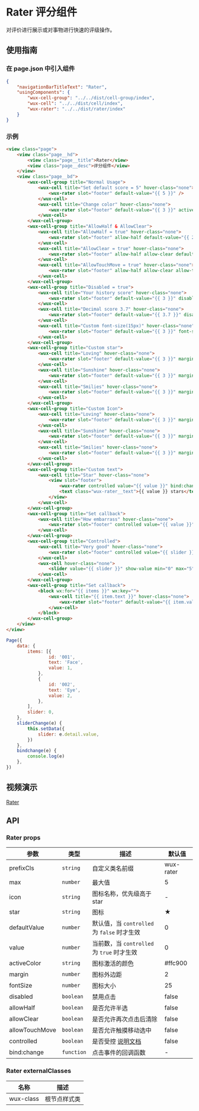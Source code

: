 # Rater 评分组件

对评价进行展示或对事物进行快速的评级操作。

## 使用指南

### 在 page.json 中引入组件

```json
{
    "navigationBarTitleText": "Rater",
    "usingComponents": {
        "wux-cell-group": "../../dist/cell-group/index",
        "wux-cell": "../../dist/cell/index",
        "wux-rater": "../../dist/rater/index"
    }
}
```

### 示例

```html
<view class="page">
    <view class="page__hd">
        <view class="page__title">Rater</view>
        <view class="page__desc">评分组件</view>
    </view>
    <view class="page__bd">
        <wux-cell-group title="Normal Usage">
            <wux-cell title="Set default score = 5" hover-class="none">
                <wux-rater slot="footer" default-value="{{ 5 }}" />
            </wux-cell>
            <wux-cell title="Change color" hover-class="none">
                <wux-rater slot="footer" default-value="{{ 3 }}" active-color="#33cd5f" />
            </wux-cell>
        </wux-cell-group>
        <wux-cell-group title="AllowHalf & AllowClear">
            <wux-cell title="AllowHalf = true" hover-class="none">
                <wux-rater slot="footer" allow-half default-value="{{ 2.5 }}" />
            </wux-cell>
            <wux-cell title="AllowClear = true" hover-class="none">
                <wux-rater slot="footer" allow-half allow-clear default-value="{{ 2.5 }}" />
            </wux-cell>
            <wux-cell title="AllowTouchMove = true" hover-class="none">
                <wux-rater slot="footer" allow-half allow-clear allow-touch-move default-value="{{ 2.5 }}" />
            </wux-cell>
        </wux-cell-group>
        <wux-cell-group title="Disabled = true">
            <wux-cell title="Your history score" hover-class="none">
                <wux-rater slot="footer" default-value="{{ 3 }}" disabled />
            </wux-cell>
            <wux-cell title="Decimal score 3.7" hover-class="none">
                <wux-rater slot="footer" default-value="{{ 3.7 }}" disabled />
            </wux-cell>
            <wux-cell title="Custom font-size(15px)" hover-class="none">
                <wux-rater slot="footer" default-value="{{ 3 }}" font-size="{{ 15 }}" disabled />
            </wux-cell>
        </wux-cell-group>
        <wux-cell-group title="Custom star">
            <wux-cell title="Loving" hover-class="none">
                <wux-rater slot="footer" default-value="{{ 3 }}" margin="{{ 15 }}" star="♡" />
            </wux-cell>
            <wux-cell title="Sunshine" hover-class="none">
                <wux-rater slot="footer" default-value="{{ 3 }}" margin="{{ 15 }}" star="☼" />
            </wux-cell>
            <wux-cell title="Smilies" hover-class="none">
                <wux-rater slot="footer" default-value="{{ 3 }}" margin="{{ 15 }}" star="☻" />
            </wux-cell>
        </wux-cell-group>
        <wux-cell-group title="Custom Icon">
            <wux-cell title="Loving" hover-class="none">
                <wux-rater slot="footer" default-value="{{ 3 }}" margin="{{ 15 }}" icon="ios-heart" />
            </wux-cell>
            <wux-cell title="Sunshine" hover-class="none">
                <wux-rater slot="footer" default-value="{{ 3 }}" margin="{{ 15 }}" icon="ios-sunny" />
            </wux-cell>
            <wux-cell title="Smilies" hover-class="none">
                <wux-rater slot="footer" default-value="{{ 3 }}" margin="{{ 15 }}" icon="ios-happy" />
            </wux-cell>
        </wux-cell-group>
        <wux-cell-group title="Custom text">
            <wux-cell title="Star" hover-class="none">
                <view slot="footer">
                    <wux-rater controlled value="{{ value }}" bind:change="onChange" />
                    <text class="wux-rater__text">{{ value }} stars</text>
                </view>
            </wux-cell>
        </wux-cell-group>
        <wux-cell-group title="Set callback">
            <wux-cell title="How embarrass" hover-class="none">
                <wux-rater slot="footer" controlled value="{{ value }}" star="囧" bind:change="onChange" />
            </wux-cell>
        </wux-cell-group>
        <wux-cell-group title="Controlled">
            <wux-cell title="Very good" hover-class="none">
                <wux-rater slot="footer" controlled value="{{ slider }}" star="屌" bind:change="sliderChange" />
            </wux-cell>
            <wux-cell hover-class="none">
                <slider value="{{ slider }}" show-value min="0" max="5" bindchange="sliderChange" />
            </wux-cell>
        </wux-cell-group>
        <wux-cell-group title="Set callback">
            <block wx:for="{{ items }}" wx:key="">
                <wux-cell title="{{ item.text }}" hover-class="none">
                    <wux-rater slot="footer" default-value="{{ item.value }}" />
                </wux-cell>
            </block>
        </wux-cell-group>
    </view>
</view>
```

```js
Page({
    data: {
        items: [{
                id: '001',
                text: 'Face',
                value: 1,
            },
            {
                id: '002',
                text: 'Eye',
                value: 2,
            },
        ],
        slider: 0,
    },
    sliderChange(e) {
        this.setData({
            slider: e.detail.value,
        })
    },
    bindchange(e) {
        console.log(e)
    },
})
```

## 视频演示

[Rater](./_media/rater.mp4 ':include :type=iframe width=375px height=667px')

## API

### Rater props

| 参数 | 类型 | 描述 | 默认值 |
| --- | --- | --- | --- |
| prefixCls | `string` | 自定义类名前缀 | wux-rater |
| max | `number` | 最大值 | 5 |
| icon | `string` | 图标名称，优先级高于 star | - |
| star | `string` | 图标 | ★ |
| defaultValue | `number` | 默认值，当 `controlled` 为 `false` 时才生效 | 0 |
| value | `number` | 当前数，当 `controlled` 为 `true` 时才生效 | 0 |
| activeColor | `string` | 图标激活的颜色 | #ffc900 |
| margin | `number` | 图标外边距 | 2 |
| fontSize | `number` | 图标大小 | 25 |
| disabled | `boolean` | 禁用点击 | false |
| allowHalf | `boolean` | 是否允许半选 | false |
| allowClear | `boolean` | 是否允许再次点击后清除 | false |
| allowTouchMove | `boolean` | 是否允许触摸移动选中 | false |
| controlled | `boolean` | 是否受控 [说明文档](controlled.md) | false |
| bind:change | `function` | 点击事件的回调函数 | - |

### Rater externalClasses

| 名称 | 描述 |
| --- | --- |
| wux-class | 根节点样式类 |
